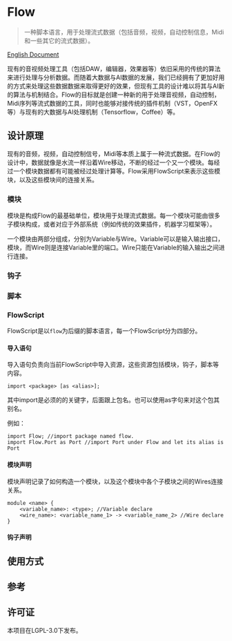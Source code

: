 # Flow
> 一种脚本语言，用于处理流式数据（包括音频，视频，自动控制信息，Midi和一些其它的流式数据）。

[English Document](README.md)

现有的音视频处理工具（包括DAW，编辑器，效果器等）依旧采用的传统的算法来进行处理与分析数据。而随着大数据与AI数据的发展，我们已经拥有了更加好用的方式来处理这些数据数据来取得更好的效果，但现有工具的设计难以将其与AI新的算法与机制结合。Flow的目标就是创建一种新的用于处理音视频，自动控制，Midi序列等流式数据的工具，同时也能够对接传统的插件机制（VST，OpenFX等）与现有的大数据与AI处理机制（Tensorflow，Coffee）等。

## 设计原理

现有的音频，视频，自动控制信号，Midi等本质上属于一种流式数据。在Flow的设计中，数据就像是水流一样沿着Wire移动，不断的经过一个又一个模块。每经过一个模块数据都有可能被经过处理计算等。Flow采用FlowScript来表示这些模块，以及这些模块间的连接关系。

### 模块

模块是构成Flow的最基础单位，模块用于处理流式数据。每一个模块可能由很多子模块构成，或者对应于外部系统（例如传统的效果插件，机器学习框架等）。

一个模块由两部分组成，分别为Variable与Wire。Variable可以是输入输出接口，模块，而Wire则是连接Variable里的端口。Wire只能在Variable的输入输出之间进行连接。

### 钩子

### 脚本

### FlowScript

FlowScript是以`flow`为后缀的脚本语言，每一个FlowScript分为四部分。

#### 导入语句

导入语句负责向当前FlowScript中导入资源，这些资源包括模块，钩子，脚本等内容。

```
import <package> [as <alias>];
```

其中import是必须的的关键字，后面跟上包名。也可以使用as字句来对这个包其别名。

例如：

```
import Flow; //import package named flow.
import Flow.Port as Port //import Port under Flow and let its alias is Port
```

#### 模块声明

模块声明记录了如何构造一个模块，以及这个模块中各个子模块之间的Wires连接关系。

```
module <name> {
    <variable_name>: <type>; //Variable declare
    <wire_name>: <variable_name_1> -> <variable_name_2> //Wire declare
}
```



#### 钩子声明





## 使用方式

## 参考

## 许可证

本项目在LGPL-3.0下发布。